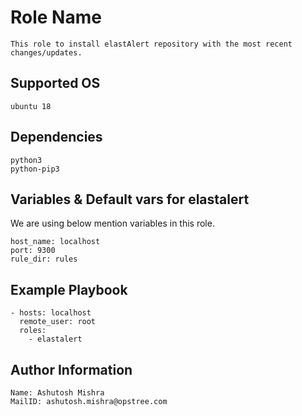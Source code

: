 Role Name
=========
```
This role to install elastAlert repository with the most recent changes/updates. 
```

Supported OS
------------
```
ubuntu 18
```

Dependencies
------------
```
python3
python-pip3
```

Variables & Default vars for elastalert
---------------------------------------

We are using below mention variables in this role.
```
host_name: localhost
port: 9300
rule_dir: rules
```

Example Playbook
----------------
```
- hosts: localhost
  remote_user: root
  roles:
    - elastalert
```

Author Information
------------------
```
Name: Ashutosh Mishra
MailID: ashutosh.mishra@opstree.com
```
